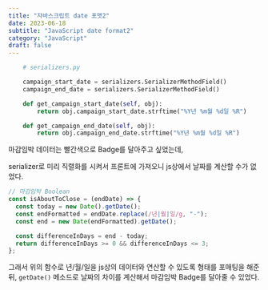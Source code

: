 ```yaml
---
title: "자바스크립트 date 포맷2"
date: 2023-06-18
subtitle: "JavaScript date format2"
category: "JavaScript"
draft: false
---
```


```python
    # serializers.py

    campaign_start_date = serializers.SerializerMethodField()
    campaign_end_date = serializers.SerializerMethodField()

    def get_campaign_start_date(self, obj):
        return obj.campaign_start_date.strftime("%Y년 %m월 %d일 %R")

    def get_campaign_end_date(self, obj):
        return obj.campaign_end_date.strftime("%Y년 %m월 %d일 %R")
```

마감임박 데이터는 빨간색으로 Badge를 달아주고 싶었는데,

serializer로 미리 직렬화를 시켜서 프론트에 가져오니 js상에서 날짜를 계산할 수가 없었다.

```js
// 마감임박 Boolean
const isAboutToClose = (endDate) => {
  const today = new Date().getDate();
  const endFormatted = endDate.replace(/년|월|일/g, "-");
  const end = new Date(endFormatted).getDate();

  const differenceInDays = end - today;
  return differenceInDays >= 0 && differenceInDays <= 3;
};
```

그래서 위의 함수로 년/월/일을 js상의 데이터와 연산할 수 있도록 형태를 포매팅을 해준 뒤, `getDate()` 메소드로 날짜의 차이를 계산해서 마감임박 Badge를 달아줄 수 있었다.
